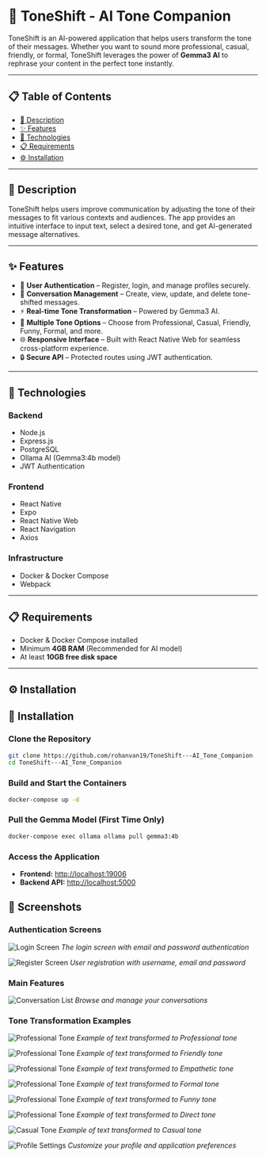 # 🎯 ToneShift - AI Tone Companion

ToneShift is an AI-powered application that helps users transform the tone of their messages. Whether you want to sound more professional, casual, friendly, or formal, ToneShift leverages the power of **Gemma3 AI** to rephrase your content in the perfect tone instantly.

---

## 📋 Table of Contents

- [📝 Description](#-description)  
- [✨ Features](#-features)  
- [🔧 Technologies](#-technologies)  
- [📋 Requirements](#-requirements)  
- [⚙️ Installation](#️-installation)  

---

## 📝 Description

ToneShift helps users improve communication by adjusting the tone of their messages to fit various contexts and audiences. The app provides an intuitive interface to input text, select a desired tone, and get AI-generated message alternatives.

---

## ✨ Features

- 🔐 **User Authentication** – Register, login, and manage profiles securely.
- 💬 **Conversation Management** – Create, view, update, and delete tone-shifted messages.
- ⚡ **Real-time Tone Transformation** – Powered by Gemma3 AI.
- 🎯 **Multiple Tone Options** – Choose from Professional, Casual, Friendly, Funny, Formal, and more.
- 🌐 **Responsive Interface** – Built with React Native Web for seamless cross-platform experience.
- 🔒 **Secure API** – Protected routes using JWT authentication.

---

## 🔧 Technologies

### Backend
- Node.js
- Express.js
- PostgreSQL
- Ollama AI (Gemma3:4b model)
- JWT Authentication

### Frontend
- React Native
- Expo
- React Native Web
- React Navigation
- Axios

### Infrastructure
- Docker & Docker Compose
- Webpack

---

## 📋 Requirements

- Docker & Docker Compose installed
- Minimum **4GB RAM** (Recommended for AI model)
- At least **10GB free disk space**

---

## ⚙️ Installation

## 🚀 Installation

### Clone the Repository
```bash
git clone https://github.com/rohanvan19/ToneShift---AI_Tone_Companion
cd ToneShift---AI_Tone_Companion
```

### Build and Start the Containers
```bash
docker-compose up -d
```

### Pull the Gemma Model (First Time Only)
```bash
docker-compose exec ollama ollama pull gemma3:4b
```

### Access the Application
- **Frontend:** [http://localhost:19006](http://localhost:19006)
- **Backend API:** [http://localhost:5000](http://localhost:5000)

## 📸 Screenshots

### Authentication Screens
![Login Screen](screenshots/login.png)
*The login screen with email and password authentication*

![Register Screen](screenshots/register.png)
*User registration with username, email and password*

### Main Features
![Conversation List](screenshots/list.png)
*Browse and manage your conversations*

### Tone Transformation Examples
![Professional Tone](screenshots/professional.png)
*Example of text transformed to Professional tone*

![Professional Tone](screenshots/friendly.png)
*Example of text transformed to Friendly tone*

![Professional Tone](screenshots/empathetic.png)
*Example of text transformed to Empathetic tone*

![Professional Tone](screenshots/formal.png)
*Example of text transformed to Formal tone*

![Professional Tone](screenshots/funny.png)
*Example of text transformed to Funny tone*

![Professional Tone](screenshots/direct.png)
*Example of text transformed to Direct tone*

![Casual Tone](screenshots/casual.png)
*Example of text transformed to Casual tone*

![Profile Settings](screenshots/profile.png)
*Customize your profile and application preferences*
